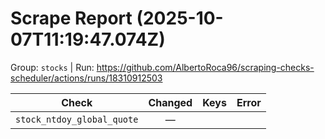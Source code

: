 # Scrape Report (2025-10-07T11:19:47.074Z)

Group: `stocks`  |  Run: https://github.com/AlbertoRoca96/scraping-checks-scheduler/actions/runs/18310912503

| Check | Changed | Keys | Error |
|---|:---:|:--|:--|
| `stock_ntdoy_global_quote` | — |  |  |
